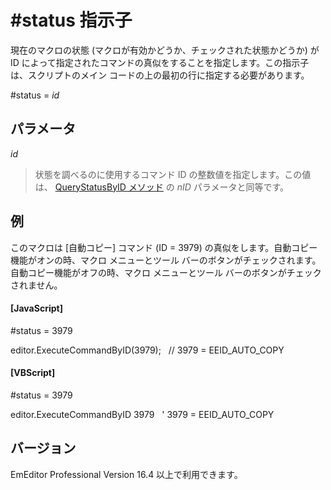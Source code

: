 # \#status 指示子

現在のマクロの状態 (マクロが有効かどうか、チェックされた状態かどうか) が ID によって指定されたコマンドの真似をすることを指定します。この指示子は、スクリプトのメイン コードの上の最初の行に指定する必要があります。

#status = _id_

## パラメータ

_id_

> 状態を調べるのに使用するコマンド ID の整数値を指定します。この値は、 [QueryStatusByID メソッド](../editor/editor_querystatusbyid) の _nID_ パラメータと同等です。

## 例

このマクロは \[自動コピー\] コマンド (ID = 3979) の真似をします。自動コピー機能がオンの時、マクロ メニューとツール バーのボタンがチェックされます。自動コピー機能がオフの時、マクロ メニューとツール バーのボタンがチェックされません。

#### \[JavaScript\]

#status = 3979

editor.ExecuteCommandByID(3979);   // 3979 = EEID\_AUTO\_COPY

#### \[VBScript\]

#status = 3979

editor.ExecuteCommandByID 3979   ' 3979 = EEID\_AUTO\_COPY

## バージョン

EmEditor Professional Version 16.4 以上で利用できます。